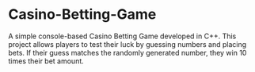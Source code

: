 # Casino-Betting-Game
A simple console-based Casino Betting Game developed in C++. This project allows players to test their luck by guessing numbers and placing bets. If their guess matches the randomly generated number, they win 10 times their bet amount.
